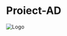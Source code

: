 # Proiect-AD

![Logo](https://d3irk3g7luh32r.cloudfront.net/wp-content/uploads/sites/7/2014/10/5-star.jpeg)
